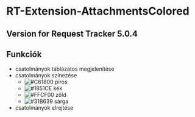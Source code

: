# RT-Extension-AttachmentsColored

## Version for Request Tracker 5.0.4

## Funkciók
- csatolmányok táblázatos megjelenítése
- csatolmányok színezése 
  - ![#C61800](http://placehold.it/15/C61800/000000?text=+) piros
  - ![#1851CE](http://placehold.it/15/1851CE/000000?text=+) kék 
  - ![#FFCF00](http://placehold.it/15/FFCF00/000000?text=+) zöld 
  - ![#31B639](http://placehold.it/15/31B639/000000?text=+) sárga
- csatolmányok elrejtése
